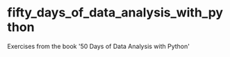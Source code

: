 # fifty_days_of_data_analysis_with_python
Exercises from the book '50 Days of Data Analysis with Python'
